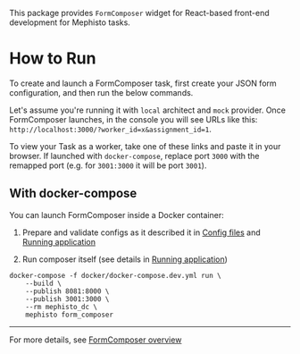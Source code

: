 <!---
  Copyright (c) Meta Platforms and its affiliates.
  This source code is licensed under the MIT license found in the
  LICENSE file in the root directory of this source tree.
-->

This package provides `FormComposer` widget for React-based front-end development for Mephisto tasks.


# How to Run

To create and launch a FormComposer task, first create your JSON form configuration,
and then run the below commands.

Let's assume you're running it with `local` architect and `mock` provider. Once FormComposer launches, in the console you will see URLs like this: `http://localhost:3000/?worker_id=x&assignment_id=1`.

To view your Task as a worker, take one of these links and paste it in your browser.
If launched with `docker-compose`, replace port `3000` with the remapped port (e.g. for `3001:3000` it will be port `3001`).


## With docker-compose

You can launch FormComposer inside a Docker container:

1. Prepare and validate configs as it described it in [Config files](https://mephisto.ai/docs/guides/how_to_use/form_composer/configuration/setup/) and
[Running application](https://mephisto.ai/docs/guides/how_to_use/form_composer/running/)

2. Run composer itself (see details in [Running application](https://mephisto.ai/docs/guides/how_to_use/form_composer/running/))

```shell
docker-compose -f docker/docker-compose.dev.yml run \
    --build \
    --publish 8081:8000 \
    --publish 3001:3000 \
    --rm mephisto_dc \
    mephisto form_composer
```

---

For more details, see [FormComposer overview](/docs/guides/how_to_use/form_composer/overview/)
